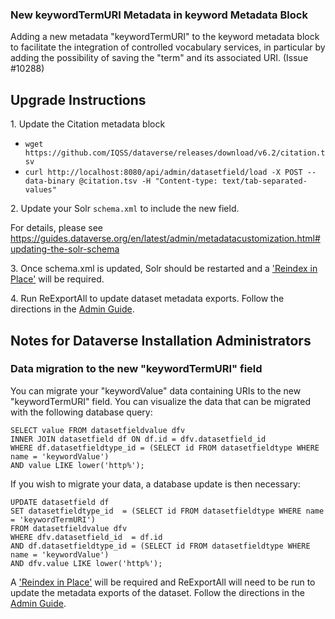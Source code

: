 ### New keywordTermURI Metadata in keyword Metadata Block

Adding a new metadata "keywordTermURI" to the keyword metadata block to facilitate the integration of controlled vocabulary services, in particular by adding the possibility of saving the "term" and its associated URI. (Issue #10288)

## Upgrade Instructions

1\. Update the Citation metadata block

- `wget https://github.com/IQSS/dataverse/releases/download/v6.2/citation.tsv`
- `curl http://localhost:8080/api/admin/datasetfield/load -X POST --data-binary @citation.tsv -H "Content-type: text/tab-separated-values"`

2\. Update your Solr `schema.xml` to include the new field.

   For details, please see https://guides.dataverse.org/en/latest/admin/metadatacustomization.html#updating-the-solr-schema


3\. Once schema.xml is updated, Solr should be restarted and a ['Reindex in Place'](https://guides.dataverse.org/en/latest/admin/solr-search-index.html#reindex-in-place) will be required.


4\. Run ReExportAll to update dataset metadata exports. Follow the directions in the [Admin Guide](http://guides.dataverse.org/en/latest/admin/metadataexport.html#batch-exports-through-the-api).


## Notes for Dataverse Installation Administrators

### Data migration to the new "keywordTermURI" field

You can migrate your "keywordValue" data containing URIs to the new "keywordTermURI" field.
You can visualize the data that can be migrated with the following database query:

```
SELECT value FROM datasetfieldvalue dfv
INNER JOIN datasetfield df ON df.id = dfv.datasetfield_id 
WHERE df.datasetfieldtype_id = (SELECT id FROM datasetfieldtype WHERE name = 'keywordValue')
AND value LIKE lower('http%');
```

If you wish to migrate your data, a database update is then necessary:

```
UPDATE datasetfield df
SET datasetfieldtype_id  = (SELECT id FROM datasetfieldtype WHERE name = 'keywordTermURI')
FROM datasetfieldvalue dfv
WHERE dfv.datasetfield_id  = df.id 
AND df.datasetfieldtype_id = (SELECT id FROM datasetfieldtype WHERE name = 'keywordValue')
AND dfv.value LIKE lower('http%');
```

A ['Reindex in Place'](https://guides.dataverse.org/en/latest/admin/solr-search-index.html#reindex-in-place) will be required and ReExportAll will need to be run to update the metadata exports of the dataset. Follow the directions in the [Admin Guide](http://guides.dataverse.org/en/latest/admin/metadataexport.html#batch-exports-through-the-api).